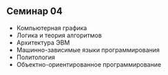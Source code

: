 ## Семинар 04

* Компьютерная графика
* Логика и теория алгоритмов
* Архитектура ЭВМ
* Машинно-зависимые языки программирования
* Политология
* Объектно-ориентированное программирование

